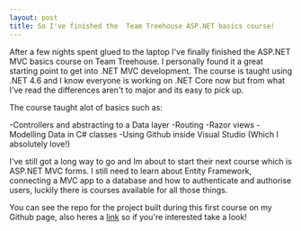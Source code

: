 ```yaml
---
layout: post
title: So I've finished the  Team Treehouse ASP.NET basics course!
---
```


After a few nights spent glued to the laptop I've finally finished the ASP.NET MVC basics course on Team Treehouse. 
I personally found it a great starting point to get into .NET MVC development. The course is taught using .NET 4.6 and I know
everyone is working on .NET Core now but from what I've read the differences aren't to major and its easy to pick up. 

The course taught alot of basics such as:

-Controllers and abstracting to a Data layer
-Routing
-Razor views
-Modelling Data in C# classes
-Using Github inside Visual Studio (Which I absolutely love!)

I've still got a long way to go and Im about to start their next course which is ASP.NET MVC forms. I still need to learn about Entity 
Framework, connecting a MVC app to a database and how to authenticate and authorise users, luckily there is courses available for all those
things.

You can see the repo for the project built during this first course on my Github page, also heres a 
[link](https://github.com/lukew95/mvc-comic-book-gallery) 
so if you're interested take a look!
